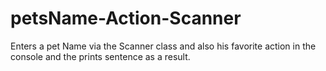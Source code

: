 # petsName-Action-Scanner
Enters a pet Name via the Scanner class and also his favorite action in the console and the prints sentence as a result.
